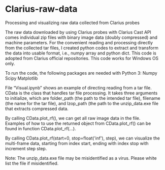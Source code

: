# Clarius-raw-data
Processing and visualizing raw data collected from Clarius probes

The raw data downloaded by using Clarius probes with Clarius Cast API comes individual zip files with binary image data (doubly compressed) and machine parameters. For the convenient reading and processing directly from the collected tar files, I created python codes to extract and transform the data into usable format, i.e., numpy array and python dict. This code is adopted from Clarius official repositories. This code works for Windows OS only.

To run the code, the following packages are needed with Python 3:
Numpy
Scipy
Matplotlib

File “Visual.ipynb” shows an example of directing reading from a tar file. CData is the class that handles tar file processing. It takes three arguments to initialize, which are folder_path (the path to the intended tar file), filename (the name for the tar file), and lzop_path (the path to the unzip_data.exe file that extracts compressed data.

By calling CData.plot_rf(), we can get all raw image data in the file. Examples of how to use the returned object from CData.plot_rf() can be found in function CData.plot_rf(...).

By calling CData.plot_rf(start=0, stop=float('inf'), step), we can visualize the multi-frame data, starting from index start, ending with index stop with increment step step.

Note: The unzip_data.exe file may be misidentified as a virus. Please white list the file if misidentified. 
